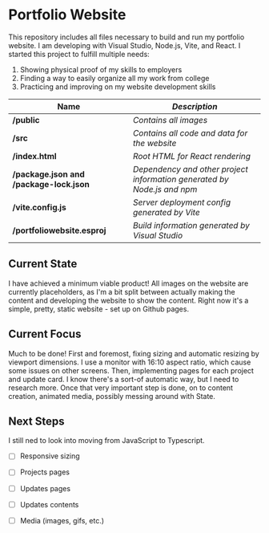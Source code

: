 # Portfolio Website

This repository includes all files necessary to build and run my portfolio website. 
I am developing with Visual Studio, Node.js, Vite, and React.
I started this project to fulfill multiple needs:

1. Showing physical proof of my skills to employers
2. Finding a way to easily organize all my work from college
3. Practicing and improving on my website development skills

| **Name** | *Description* |
| ----------- | ----------- |
| **/public** | *Contains all images* |
| **/src** | *Contains all code and data for the website* |
| **/index.html** | *Root HTML for React rendering* |
| **/package.json and /package-lock.json** | *Dependency and other project information generated by Node.js and npm* |
| **/vite.config.js** | *Server deployment config generated by Vite* |
| **/portfoliowebsite.esproj** | *Build information generated by Visual Studio* |

## Current State

I have achieved a minimum viable product!
All images on the website are currently placeholders, as I'm a bit split between actually making the content and developing the website to show the content.
Right now it's a simple, pretty, static website - set up on Github pages.

## Current Focus

Much to be done! First and foremost, fixing sizing and automatic resizing by viewport dimensions. I use a monitor with 16:10 aspect ratio, which cause some issues on other screens.
Then, implementing pages for each project and update card. I know there's a sort-of automatic way, but I need to research more.
Once that very important step is done, on to content creation, animated media, possibly messing around with State.

## Next Steps
I still ned to look into moving from JavaScript to Typescript.

- [ ] Responsive sizing
- [ ] Projects pages
- [ ] Updates pages
- [ ] Updates contents
- [ ] Media (images, gifs, etc.)

  


